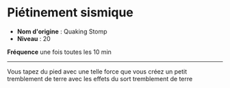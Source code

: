 # Piétinement sismique

 * **Nom d'origine** : Quaking Stomp
 * **Niveau** : 20


<p><strong>Fréquence</strong> une fois toutes les 10 min</p>
<hr>
<p>Vous tapez du pied avec une telle force que vous créez un petit tremblement de terre avec les effets du sort tremblement de terre</p>